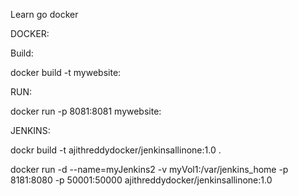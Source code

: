Learn go docker 



DOCKER:

Build:

docker build -t mywebsite:<version>

RUN:

docker run -p 8081:8081 mywebsite:<version>


JENKINS:

dockr build -t  ajithreddydocker/jenkinsallinone:1.0 .

docker run -d --name=myJenkins2 -v myVol1:/var/jenkins_home -p 8181:8080 -p 50001:50000 ajithreddydocker/jenkinsallinone:1.0